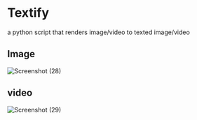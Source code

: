 # Textify
a python script that renders image/video to texted image/video

## Image

![Screenshot (28)](https://user-images.githubusercontent.com/42827589/74362988-a640ab80-4def-11ea-91d3-732e7e4dae02.png)


## video
![Screenshot (29)](https://user-images.githubusercontent.com/42827589/74363053-cec8a580-4def-11ea-9cc0-43319b6b9ddd.png)
